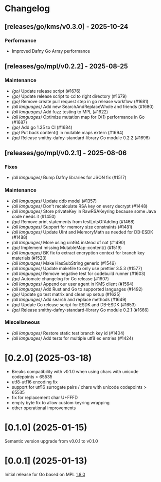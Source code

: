 # Changelog

## [releases/go/kms/v0.3.0] - 2025-10-24

### Performance

- Improved Dafny Go Array performance

## [releases/go/mpl/v0.2.2] - 2025-08-25

### Maintenance

- _(go)_ Update release script (#1676)
- _(go)_ Update release script to cd to right directory (#1679)
- _(go)_ Remove create pull request step in go release workflow (#1681)
- _(all languages)_ Add new SearchAndReplaceWhole and friends (#1680)
- _(all languages)_ Add fuzz testing to MPL (#1622)
- _(all languages)_ Optimize mutation map for O(1) performance in Go (#1687)
- _(go)_ Add go 1.25 to CI (#1684)
- _(go)_ Put back content() in mutable maps extern (#1694)
- _(go)_ Release smithy-dafny-standard-library Go module 0.2.2 (#1696)

## [releases/go/mpl/v0.2.1] - 2025-08-06

### Fixes

- _(all languages)_ Bump Dafny libraries for JSON fix (#1517)

### Maintenance

- _(all languages)_ Update ddb model (#1357)
- _(all languages)_ Don't recalculate RSA key on every decrypt (#1448)
- _(all languages)_ Store privateKey in RawRSAKeyring because some Java code needs it (#1450)
- _(go)_ Remove print statements from testLotsOfAdding (#1468)
- _(all languages)_ Support for memory size constraints (#1481)
- _(all languages)_ Update UInt and MemoryMath as needed for DB-ESDK (#1488)
- _(all languages)_ More using uint64 instead of nat (#1490)
- _(go)_ Implement missing MutableMap::content() (#1519)
- _(all languages)_ BK fix to extract encryption context for branch key materials (#1523)
- _(all languages)_ Make HasSubString generic (#1549)
- _(all languages)_ Update makefile to only use prettier 3.5.3 (#1577)
- _(all languages)_ Remove negative test for codebuild runner (#1603)
- _(go)_ Automate changelog for Go release (#1607)
- _(all languages)_ Append our user agent in KMS client (#1564)
- _(all languages)_ Add Rust and Go to supported languages (#1492)
- _(go)_ Update go test matrix and clean up setup (#1625)
- _(all languages)_ Add search and replace methods (#1649)
- _(go)_ Update Go release script for ESDK and DB-ESDK (#1653)
- _(go)_ Release smithy-dafny-standard-library Go module 0.2.1 (#1666)

### Miscellaneous

- _(all languages)_ Restore static test branch key id (#1404)
- _(all languages)_ Add tests for multiple utf8 ec entries (#1424)

# [0.2.0] (2025-03-18)

- Breaks compatibility with v0.1.0 when using chars with unicode codepoints > 65535
- utf8-utf16 encoding fix
- support for utf16 surrogate pairs / chars with unicode codepoints > 65535
- fix for replacement char U+FFFD
- empty byte fix to allow custom keyring wrapping
- other operational improvements

# [0.1.0] (2025-01-15)

Semantic version upgrade from v0.0.1 to v0.1.0

# [0.0.1] (2025-01-13)

Initial release for Go based on MPL [1.8.0](../../../CHANGELOG.md)
